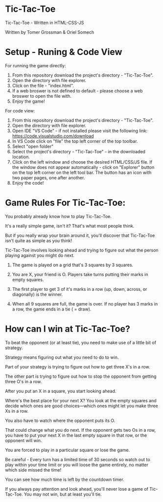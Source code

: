 # Tic-Tac-Toe
Tic-Tac-Toe - Written in HTML-CSS-JS

Written by Tomer Grossman & Oriel Somech

# Setup - Runing & Code View

For running the game directly:

1. From this repository download the project's directory - "Tic-Tac-Toe".
2. Open the directory with file explorer.
3. Click on the file - "index.html".
4. If a web broswer is not defined to default - please choose a web broswer to open the file with.
5. Enjoy the game!

For code view:
1. From this repository download the project's directory - "Tic-Tac-Toe".
2. Open the directory with file explorer.
3. Open IDE "VS Code" - if not installed please visit the following link: https://code.visualstudio.com/download
4. In VS Code click on "file" the top left corner of the top toolbar.
5. Select "open folder"
6. Select the project's directory - "Tic-Tac-Toe" - in the downloaded location.
7. Click on the left window and choose the desired HTML/CSS/JS file. If the window does not appear automatically - click on "Explorer" button on the top left corner on the left tool bar. The button has an icon with two paper pages, one after another.
8. Enjoy the code!

# Game Rules For Tic-Tac-Toe:

You probably already know how to play Tic-Tac-Toe. 

It's a really simple game, isn't it? That's what most people think. 

But if you really wrap your brain around it, you'll discover that Tic-Tac-Toe isn't quite as simple as you think!

Tic-Tac-Toe involves looking ahead and trying to figure out what the person playing against you might do next.

1. The game is played on a grid that's 3 squares by 3 squares.

2. You are X, your friend is O. Players take turns putting their marks in empty squares.

3. The first player to get 3 of it's marks in a row (up, down, across, or diagonally) is the winner.

4. When all 9 squares are full, the game is over. 
   If no player has 3 marks in a row, the game ends in a tie ( = draw).

		
# How can I win at Tic-Tac-Toe?
To beat the opponent (or at least tie), you need to make use of a little bit of strategy. 

Strategy means figuring out what you need to do to win.

Part of your strategy is trying to figure out how to get three X's in a row. 

The other part is trying to figure out how to stop the opponent from getting three O's in a row.

After you put an X in a square, you start looking ahead. 

Where's the best place for your next X? You look at the empty squares and decide which ones are good choices—which ones might let you make three Xs in a row.

You also have to watch where the opponent puts its O. 

That could change what you do next. If the opponent gets two Os in a row, you have to put your next X in the last empty square in that row, or the opponent will win. 

You are forced to play in a particular square or lose the game.

Be careful - Every turn has a limited time of 30 seconds so watch out to play within your time limit or you will loose the game entirely, no matter which side missed the time! 

You can see how much time is left by the countdown timer.

If you always pay attention and look ahead, you'll never lose a game of Tic-Tac-Toe. You may not win, but at least you'll tie.
